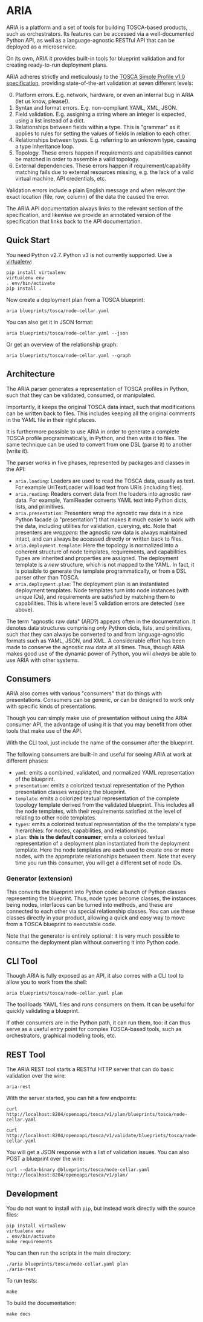 ARIA
====

ARIA is a platform and a set of tools for building TOSCA-based products, such as orchestrators.
Its features can be accessed via a well-documented Python API, as well as a language-agnostic
RESTful API that can be deployed as a microservice.

On its own, ARIA it provides built-in tools for blueprint validation and for creating ready-to-run
deployment plans. 

ARIA adheres strictly and meticulously to the
[TOSCA Simple Profile v1.0 specification](http://docs.oasis-open.org/tosca/TOSCA-Simple-Profile-YAML/v1.0/csprd02/TOSCA-Simple-Profile-YAML-v1.0-csprd02.html),
providing state-of-the-art validation at seven different levels:

0. Platform errors. E.g. network, hardware, or even an internal bug in ARIA (let us know,
   please!).
1. Syntax and format errors. E.g. non-compliant YAML, XML, JSON.
2. Field validation. E.g. assigning a string where an integer is expected, using a list
   instead of a dict.
3. Relationships between fields within a type. This is "grammar" as it applies to rules for
   setting the values of fields in relation to each other.
4. Relationships between types. E.g. referring to an unknown type, causing a type inheritance
   loop. 
5. Topology. These errors happen if requirements and capabilities cannot be matched in order
   to assemble a valid topology.
6. External dependencies. These errors happen if requirement/capability matching fails due to
   external resources missing, e.g. the lack of a valid virtual machine, API credentials, etc. 

Validation errors include a plain English message and when relevant the exact location (file,
row, column) of the data the caused the error.

The ARIA API documentation always links to the relevant section of the specification, and
likewise we provide an annotated version of the specification that links back to the API
documentation.


Quick Start
-----------

You need Python v2.7. Python v3 is not currently supported. Use a [virtualenv](https://virtualenv.pypa.io/en/stable/):

	pip install virtualenv
	virtualenv env
	. env/bin/activate
	pip install .

Now create a deployment plan from a TOSCA blueprint:

	aria blueprints/tosca/node-cellar.yaml

You can also get it in JSON format:

	aria blueprints/tosca/node-cellar.yaml --json

Or get an overview of the relationship graph:

	aria blueprints/tosca/node-cellar.yaml --graph


Architecture
------------

The ARIA parser generates a representation of TOSCA profiles in Python, such that they
can be validated, consumed, or manipulated.

Importantly, it keeps the original TOSCA data intact, such that modifications can be
written back to files. This includes keeping all the original comments in the YAML
file in their right places.

It is furthermore possible to use ARIA in order to generate a complete TOSCA profile
programmatically, in Python, and then write it to files. The same technique can be
used to convert from one DSL (parse it) to another (write it).

The parser works in five phases, represented by packages and classes in the API:

* `aria.loading`: Loaders are used to read the TOSCA data, usually as text.
  For example UriTextLoader will load text from URIs (including files).
* `aria.reading`: Readers convert data from the loaders into agnostic raw
  data. For example, YamlReader converts YAML text into Python dicts, lists, and
  primitives.
* `aria.presentation`: Presenters wrap the agnostic raw data in a nice
  Python facade (a "presentation") that makes it much easier to work with the data,
  including utilities for validation, querying, etc. Note that presenters are
  _wrappers_: the agnostic raw data is always maintained intact, and can always be
  accessed directly or written back to files.
* `aria.deployment.template`: Here the topology is normalized into a coherent
  structure of node templates, requirements, and capabilities. Types are inherited
  and properties are assigned. The deployment template is a _new_ structure,
  which is not mapped to the YAML. In fact, it is possible to generate the template
  programmatically, or from a DSL parser other than TOSCA.
* `aria.deployment.plan`: The deployment plan is an instantiated deployment
  templates. Node templates turn into node instances (with unique IDs), and
  requirements are satisfied by matching them to capabilities. This is where level
  5 validation errors are detected (see above).

The term "agnostic raw data" (ARD?) appears often in the documentation. It denotes
data structures comprising _only_ Python dicts, lists, and primitives, such that
they can always be converted to and from language-agnostic formats such as YAML,
JSON, and XML. A considerable effort has been made to conserve the agnostic raw
data at all times. Thus, though ARIA makes good use of the dynamic power of Python,
you will _always_ be able to use ARIA with other systems.


Consumers
---------

ARIA also comes with various "consumers" that do things with presentations. Consumers
can be generic, or can be designed to work only with specific kinds of presentations.

Though you can simply make use of presentation without using the ARIA consumer API,
the advantage of using it is that you may benefit from other tools that make use of
the API.

With the CLI tool, just include the name of the consumer after the blueprint.

The following consumers are built-in and useful for seeing ARIA at work at different
phases:

* `yaml`: emits a combined, validated, and normalized YAML representation of the
   blueprint.
* `presentation`: emits a colorized textual representation of the Python presentation
   classes wrapping the blueprint.
* `template`: emits a colorized textual representation of the complete topology
   template derived from the validated blueprint. This includes all the node templates,
   with their requirements satisfied at the level of relating to other node templates.
* `types`: emits a colorized textual representation of the the template's type
   hierarchies: for nodes, capabilities, and relationships.
* `plan`: **this is the default consumer**; emits a colorized textual representation of
   a deployment plan instantiated from the deployment template. Here the node templates
   are each used to create one or more nodes, with the appropriate relationships between
   them. Note that every time you run this consumer, you will get a different set of node
   IDs.

### Generator (extension)

This converts the blueprint into Python code: a bunch of Python classes representing
the blueprint. Thus, node types become classes, the instances being nodes, interfaces
can be turned into methods, and these are connected to each other via special
relationship classes. You can use these classes directly in your product, allowing
a quick and easy way to move from a TOSCA blueprint to executable code.

Note that the generator is entirely optional: it is very much possible to consume
the deployment plan without converting it into Python code.


CLI Tool
--------

Though ARIA is fully exposed as an API, it also comes with a CLI tool to allow you to
work from the shell:

	aria blueprints/tosca/node-cellar.yaml plan

The tool loads YAML files and runs consumers on them. It can be useful for quickly
validating a blueprint.

If other consumers are in the Python path, it can run them, too: it can thus serve as
a useful entry point for complex TOSCA-based tools, such as orchestrators, graphical
modeling tools, etc.


REST Tool
---------

The ARIA REST tool starts a RESTful HTTP server that can do basic validation over the
wire:

    aria-rest

With the server started, you can hit a few endpoints:

    curl http://localhost:8204/openoapi/tosca/v1/plan/blueprints/tosca/node-cellar.yaml
    
    curl http://localhost:8204/openoapi/tosca/v1/validate/blueprints/tosca/node-cellar.yaml

You will get a JSON response with a list of validation issues. You can also POST a
blueprint over the wire:

    curl --data-binary @blueprints/tosca/node-cellar.yaml http://localhost:8204/openoapi/tosca/v1/plan/


Development
-----------

You do not want to install with `pip`, but instead work directly with the source files:

	pip install virtualenv
	virtualenv env
	. env/bin/activate
	make requirements

You can then run the scripts in the main directory:

	./aria blueprints/tosca/node-cellar.yaml plan
    ./aria-rest

To run tests:

	make

To build the documentation:

	make docs
